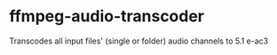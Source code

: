 # ffmpeg-audio-transcoder

Transcodes all input files' (single or folder) audio channels to 5.1 e-ac3